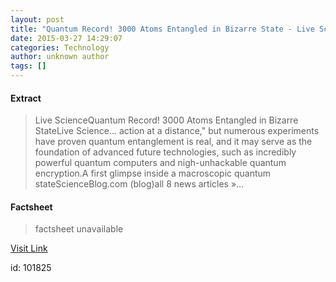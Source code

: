 ```yaml
---
layout: post
title: "Quantum Record! 3000 Atoms Entangled in Bizarre State - Live Science"
date: 2015-03-27 14:29:07
categories: Technology
author: unknown author
tags: []
---
```



#### Extract
>Live ScienceQuantum Record! 3000 Atoms Entangled in Bizarre StateLive Science... action at a distance,&quot; but numerous experiments have proven quantum entanglement is real, and it may serve as the foundation of advanced future technologies, such as incredibly powerful quantum computers and nigh-unhackable quantum encryption.A first glimpse inside a macroscopic quantum stateScienceBlog.com (blog)all 8 news articles&nbsp;&raquo;...

#### Factsheet
>factsheet unavailable

[Visit Link](http://news.google.com/news/url?sa=t&fd=R&ct2=us&usg=AFQjCNH7mkANdnkxeOcu_XzqHzCytCRv6g&clid=c3a7d30bb8a4878e06b80cf16b898331&cid=52778786525533&ei=EIoWVdC7G9Xo3AGg3YCYBQ&url=http://www.livescience.com/50280-record-3000-atoms-entangled.html)

id:  101825
